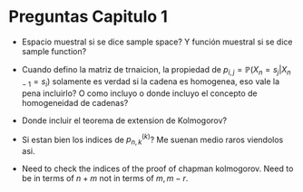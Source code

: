 # Preguntas Capitulo 1

* Espacio muestral si se dice sample space? Y función muestral si se dice sample function? 

* Cuando defino la matriz de trnaicion, la propiedad de $p_{i,j} = \mathbb{P}(X_{n} = s_j | X_{n-1} = s_i)$ solamente es verdad si la cadena es homogenea, eso vale la pena incluirlo? O como incluyo o donde incluyo el concepto de homogeneidad de cadenas? 

* Donde incluir el teorema de extension de Kolmogorov? 

* Si estan bien los indices de $p_{n,k}^{(k)}$? Me suenan medio raros viendolos asi. 

* Need to check the indices of the proof of chapman kolmogorov. Need to be in terms of $n+m$ not in terms of $m, m-r$. 
